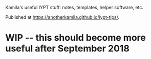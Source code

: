 Kamila's useful IYPT stuff: notes, templates, helper software, etc.

Published at <https://anotherkamila.github.io/iypt-tips/>.

WIP -- this should become more useful after September 2018
==========================================================
